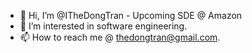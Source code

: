 - 👋 Hi, I’m @ITheDongTran - Upcoming SDE @ Amazon
- 👀 I’m interested in software engineering.
- 📫 How to reach me @ thedongtran@gmail.com.

<!---
ITheDongTran/ITheDongTran is a ✨ special ✨ repository because its `README.md` (this file) appears on your GitHub profile.
You can click the Preview link to take a look at your changes.
--->
